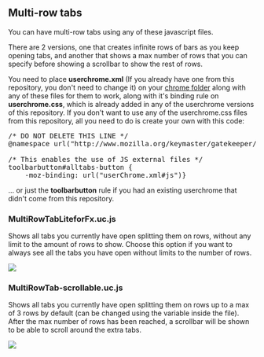 <h2>Multi-row tabs</h2>
<p>You can have multi-row tabs using any of these javascript files.</p>
<p>There are 2 versions, one that creates infinite rows of bars as you keep opening tabs, and another that shows a max number of rows that you can specify before showing a scrollbar to show the rest of rows.</p>

<p>You need to place <b>userchrome.xml</b> (If you already have one from this repository, you don't need to change it) on your <a href="https://github.com/Izheil/Quantum-Nox-Firefox-Dark-Full-Theme/tree/master/Tooltips%2C%20Scrollbars%20%26%20Multirow%20tabs#the-chrome-folder">chrome folder</a> along with any of these files for them to work, along with it's binding rule on <b>userchrome.css</b>, which is already added in any of the userchrome versions of this repository. If you don't want to use any of the userchrome.css files from this repository, all you need to do is create your own with this code:</p>

<pre>
/* DO NOT DELETE THIS LINE */
@namespace url("http://www.mozilla.org/keymaster/gatekeeper/there.is.only.xul");

/* This enables the use of JS external files */
toolbarbutton#alltabs-button {
    -moz-binding: url("userChrome.xml#js")}
</pre>
<p>... or just the <b>toolbarbutton</b> rule if you had an existing userchrome that didn't come from this repository.</p>

<h3>MultiRowTabLiteforFx.uc.js</h3>
<p>Shows all tabs you currently have open splitting them on rows, without any limit to the amount of rows to show. Choose this option if you want to always see all the tabs you have open without limits to the number of rows.</p>
<img src="https://i.imgur.com/GWSgqD9.png">
<h3>MultiRowTab-scrollable.uc.js</h3>
<p>Shows all tabs you currently have open splitting them on rows up to a max of 3 rows by default (can be changed using the variable inside the file). After the max number of rows has been reached, a scrollbar will be shown to be able to scroll around the extra tabs.</p>
<img src="https://i.imgur.com/qqQn4Ky.png">